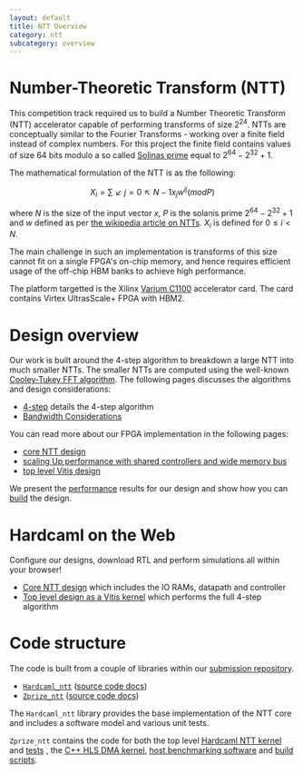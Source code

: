 ```yaml
---
layout: default
title: NTT Overview
category: ntt
subcategory: overview
---
```


# Number-Theoretic Transform (NTT)

This competition track required us to build a Number Theoretic Transform (NTT)
accelerator capable of performing transforms of size $2^24$.  NTTs are
conceptually similar to the Fourier Transforms - working over a finite field
instead of complex numbers. For this project the finite field contains values
of size 64 bits modulo a so called [Solinas
prime](https://en.wikipedia.org/wiki/Solinas_prime) equal to $2^64 - 2^32 + 1$.

The mathematical formulation of the NTT is as the following:

$$X_{i} = ∑↙{j=0}↖{N-1} x_{j} w^{ij} (mod P)$$

where $N$ is the size of the input vector $x$, $P$ is the solanis prime $2^64 -
2^32 + 1$ and $w$ defined as per [the wikipedia article on
NTTs](https://en.wikipedia.org/wiki/Discrete_Fourier_transform_over_a_ring#Number-theoretic_transform).
$X_{i}$ is defined for $0 ≤ i < N$.

The main challenge in such an implementation is transforms of this size cannot
fit on a single FPGA's on-chip memory, and hence requires efficient usage of
the off-chip HBM banks to achieve high performance.

The platform targetted is the Xilinx [Varium
C1100](https://www.xilinx.com/products/accelerators/varium/c1100.html)
accelerator card. The card contains Virtex UltrasScale+ FPGA with HBM2.

# Design overview

Our work is built around the 4-step algorithm to breakdown a large NTT into
much smaller NTTs. The smaller NTTs are computed using the well-known
[Cooley-Tukey FFT
algorithm](https://en.wikipedia.org/wiki/Cooley–Tukey_FFT_algorithm).  The
following pages discusses the algorithms and design considerations:

- [4-step](ntt-4step.html) details the 4-step algorithm
- [Bandwidth Considerations](ntt-bandwidth.html)

You can read more about our FPGA implementation in the following pages:

- [core NTT design](ntt-core.html)
- [scaling Up performance with shared controllers and wide memory bus](ntt-performance-scaling.html)
- [top level Vitis design](ntt-top-level.html)

We present the [performance](ntt-results.html) results for our design and show
how you can [build](ntt-build-instructions.html) the design.

# Hardcaml on the Web

Configure our designs, download RTL and perform simulations all within your browser!

- [Core NTT design](apps/ntt/ntt-core-with-rams-app) which includes the IO RAMs, datapath and controller
- [Top level design as a Vitis kernel](apps/ntt/ntt-vitis-top-app) which performs the full 4-step algorithm

# Code structure

The code is built from a couple of libraries within our [submission repository](https://github.com/fyquah/hardcaml_zprize).

- [`Hardcaml_ntt`](https://github.com/fyquah/hardcaml_zprize/blob/master/libs/hardcaml_ntt) ([source code docs](odoc/zprize/Hardcaml_ntt/index.html))
- [`Zprize_ntt`](https://github.com/fyquah/hardcaml_zprize/blob/master/zprize/ntt) ([source code docs](odoc/zprize/Zprize_ntt/index.html))

The `Hardcaml_ntt` library provides the base implementation of the NTT core and includes a software model and various unit tests.

`Zprize_ntt` contains the code for both the top level
[Hardcaml NTT kernel](https://github.com/fyquah/hardcaml_zprize/tree/master/zprize/ntt/hardcaml/src) and
[tests](https://github.com/fyquah/hardcaml_zprize/tree/master/zprize/ntt/hardcaml/test) , the
[C++ HLS DMA kernel](https://github.com/fyquah/hardcaml_zprize/tree/master/zprize/ntt/fpga/common),
[host benchmarking software](https://github.com/fyquah/hardcaml_zprize/tree/master/zprize/ntt/host) and
[build scripts](https://github.com/fyquah/hardcaml_zprize/tree/master/zprize/ntt/fpga).

